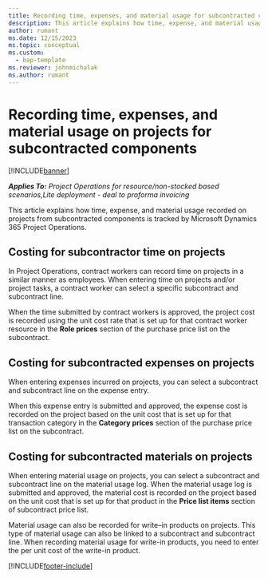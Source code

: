 ```yaml
---
title: Recording time, expenses, and material usage for subcontracted components
description: This article explains how time, expense, and material usage recorded on projects from subcontracted components is tracked by Microsoft Dynamics 365 Project Operations.
author: rumant
ms.date: 12/15/2023
ms.topic: conceptual
ms.custom: 
  - bap-template
ms.reviewer: johnmichalak
ms.author: rumant
---
```


# Recording time, expenses, and material usage on projects for subcontracted components

[!INCLUDE[banner](../../includes/banner.md)]

_**Applies To:** Project Operations for resource/non-stocked based scenarios,Lite deployment - deal to proforma invoicing_

This article explains how time, expense, and material usage recorded on projects from subcontracted components is tracked by Microsoft Dynamics 365 Project Operations.

## Costing for subcontractor time on projects
In Project Operations, contract workers can record time on projects in a similar manner as employees. When entering time on projects and/or project tasks, a contract worker can select a specific subcontract and subcontract line.

When the time submitted by contract workers is approved, the project cost is recorded using the unit cost rate that is set up for that contract worker resource in the **Role prices** section of the purchase price list on the subcontract.

## Costing for subcontracted expenses on projects
When entering expenses incurred on projects, you can select a subcontract and subcontract line on the expense entry. 

When this expense entry is submitted and approved, the expense cost is recorded on the project based on the unit cost that is set up for that transaction category in the **Category prices** section of the purchase price list on the subcontract.

## Costing for subcontracted materials on projects
When entering material usage on projects, you can select a subcontract and subcontract line on the material usage log. When the material usage log is submitted and approved, the material cost is recorded on the project based on the unit cost that is set up for that product in the **Price list items** section of subcontract price list.

Material usage can also be recorded for write–in products on projects. This type of material usage can also be linked to a subcontract and subcontract line. When recording material usage for write-in products, you need to enter the per unit cost of the write-in product. 


[!INCLUDE[footer-include](../../includes/footer-banner.md)]
